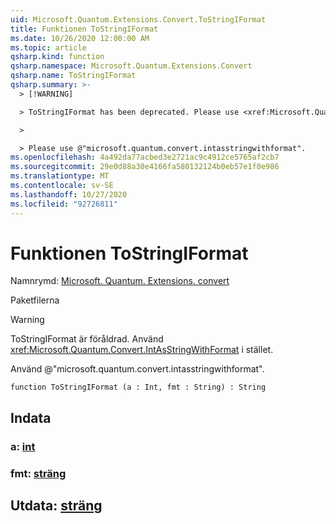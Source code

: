 ```yaml
---
uid: Microsoft.Quantum.Extensions.Convert.ToStringIFormat
title: Funktionen ToStringIFormat
ms.date: 10/26/2020 12:00:00 AM
ms.topic: article
qsharp.kind: function
qsharp.namespace: Microsoft.Quantum.Extensions.Convert
qsharp.name: ToStringIFormat
qsharp.summary: >-
  > [!WARNING]

  > ToStringIFormat has been deprecated. Please use <xref:Microsoft.Quantum.Convert.IntAsStringWithFormat> instead.

  >

  > Please use @"microsoft.quantum.convert.intasstringwithformat".
ms.openlocfilehash: 4a492da77acbed3e2721ac9c4912ce5765af2cb7
ms.sourcegitcommit: 29e0d88a30e4166fa580132124b0eb57e1f0e986
ms.translationtype: MT
ms.contentlocale: sv-SE
ms.lasthandoff: 10/27/2020
ms.locfileid: "92726811"
---
```

# <a name="tostringiformat-function"></a>Funktionen ToStringIFormat

Namnrymd: [Microsoft. Quantum. Extensions. convert](xref:Microsoft.Quantum.Extensions.Convert)

Paketfilerna [](https://nuget.org/packages/)


> [!WARNING]
> ToStringIFormat är föråldrad. Använd <xref:Microsoft.Quantum.Convert.IntAsStringWithFormat> i stället.
>
> Använd @"microsoft.quantum.convert.intasstringwithformat".



```qsharp
function ToStringIFormat (a : Int, fmt : String) : String
```


## <a name="input"></a>Indata

### <a name="a--int"></a>a: [int](xref:microsoft.quantum.lang-ref.int)




### <a name="fmt--string"></a>fmt: [sträng](xref:microsoft.quantum.lang-ref.string)





## <a name="output--string"></a>Utdata: [sträng](xref:microsoft.quantum.lang-ref.string)

